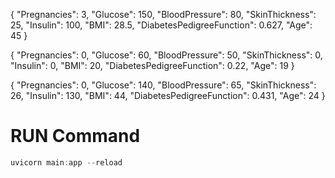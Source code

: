 <!-- Result 0 -->
{
    "Pregnancies": 3,
    "Glucose": 150,
    "BloodPressure": 80,
    "SkinThickness": 25,
    "Insulin": 100,
    "BMI": 28.5,
    "DiabetesPedigreeFunction": 0.627,
    "Age": 45
}

{
    "Pregnancies": 0,
    "Glucose": 60,
    "BloodPressure": 50,
    "SkinThickness": 0,
    "Insulin": 0,
    "BMI": 20,
    "DiabetesPedigreeFunction": 0.22,
    "Age": 19
}

<!-- Result 1 -->
{
    "Pregnancies": 0,
    "Glucose": 140,
    "BloodPressure": 65,
    "SkinThickness": 26,
    "Insulin": 130,
    "BMI": 44,
    "DiabetesPedigreeFunction": 0.431,
    "Age": 24
}

# RUN Command
```js
uvicorn main:app --reload
```